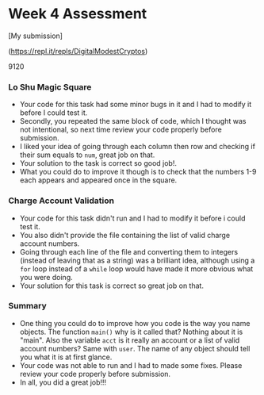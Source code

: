 # Week 4 Assessment

[My submission]

(https://repl.it/repls/DigitalModestCryptos)

9120

### Lo Shu Magic Square

- Your code for this task had some minor bugs in it and I had to modify it before I could test it.
- Secondly, you repeated the same block of code, which I thought was not intentional, so next time review your code properly before submission.
- I liked your idea of going through each column then row and checking if their sum equals to `num`, great job on that.
- Your solution to the task is correct so good job!.
- What you could do to improve it though is to check that the numbers 1-9 each appears and appeared once in the square.

### Charge Account Validation

- Your code for this task didn't run and I had to modify it before i could test it.
- You also didn't provide the file containing the list of valid charge account numbers.
- Going through each line of the file and converting them to integers (instead of leaving that as a string) was a brilliant idea, although using a `for` loop instead of a `while` loop would have made it more obvious what you were doing.
- Your solution for this task is correct so great job on that.

### Summary

- One thing you could do to improve how you code is the way you name objects. The function `main()` why is it called that? Nothing about it is "main". Also the variable `acct` is it really an account or a list of valid account numbers? Same with `user`. The name of any object should tell you what it is at first glance.
- Your code was not able to run and I had to made some fixes. Please review your code properly before submission.
- In all, you did a great job!!!
